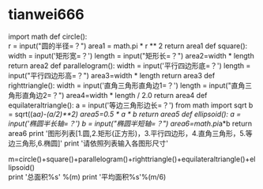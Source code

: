 tianwei666
==========
import math
def circle():    
    r = input("圆的半径=？")
    area1 = math.pi * r ** 2
    return area1
def square():
    width = input('矩形宽=？')
    length = input("矩形长=？")
    area2=width * length
    return area2
def parallelogram():
    width = input('平行四边形底=？')
    length = input("平行四边形高=？")
    area3=width * length
    return area3
def righttriangle():
    width = input('直角三角形直角边1=？')
    length = input("直角三角形直角边2=？")
    area4=width * length / 2.0
    return area4
def equilateraltriangle():
    a = input('等边三角形边长=？')
    from math import sqrt
    b = sqrt((a*a)-(a/2)**2)
    area5=0.5 * a * b
    return area5
def ellipsoid():
    a = input('椭圆半长轴=？')
    b = input("椭圆半短轴=？")
    area6=math.pi*a*b
    return area6
print '图形列表[1.圆,2.矩形(正方形)，3.平行四边形，4.直角三角形，5.等边三角形,6.椭圆]'
print '请依照列表输入各图形尺寸'

m=circle()+square()+parallelogram()+righttriangle()+equilateraltriangle()+ellipsoid()  
print '总面积%s' %(m)
print '平均面积%s'%(m/6)
